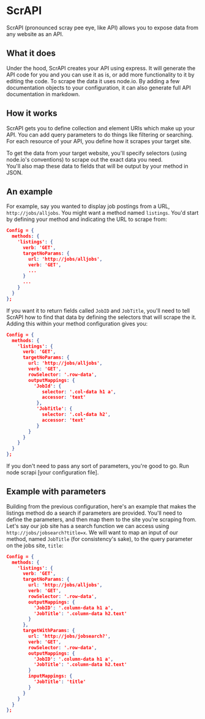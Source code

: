 # ScrAPI
ScrAPI (pronounced scray pee eye, like API) allows you to expose data from any website as an API.


## What it does
Under the hood, ScrAPI creates your API using express.  It will generate the API code for you and you can use it as is, or add more functionality to it by editing the code. To scrape the data it uses node.io. By adding a few documentation objects to your configuration, it can also generate full API documentation in markdown.


## How it works
ScrAPI gets you to define collection and element URIs which make up your API. You can add query parameters to do things like filtering or searching. For each resource of your API, you define how it scrapes your target site.

To get the data from your target website, you'll specify selectors (using node.io's conventions) to scrape out the exact data you need.  
You'll also map these data to fields that will be output by your method in JSON.


## An example

For example, say you wanted to display job postings from a URL, `http://jobs/alljobs`. You might want a method named 
`listings`. You'd start by defining your method and indicating the URL to scrape from:

```JSON
Config = {
  methods: {
    'listings': {
      verb: 'GET',
      targetNoParams: {
        url: 'http://jobs/alljobs',
        verb: 'GET',
        ...
      }
      ...
    }
  }
};
```

If you want it to return fields called `JobID` and `JobTitle`, you'll need to tell ScrAPI how to find that data by 
defining the selectors that will scrape the it. Adding this within your method configuration gives you:

```JSON
Config = {
  methods: {
    'listings': {
      verb: 'GET',
      targetNoParams: {
        url: 'http://jobs/alljobs',
        verb: 'GET',
        rowSelector: '.row-data',
        outputMappings: {  
          'JobId': {
             selector: '.col-data h1 a',
             accessor: 'text'
           },
           'JobTitle': {
             selector: '.col-data h2',
             accessor: 'text'
           }
        }
      }
    }
  }
};
```
      
If you don't need to pass any sort of parameters, you're good to go. Run node scrapi [your configuration file].

## Example with parameters

Building from the previous configuration, here's an example that makes the listings method do a search if 
parameters are provided. You'll need to define the parameters, and then map them to the site you're scraping from.  
Let's say our job site has a search function we can access using  `http://jobs/jobsearch?title=x`.  We will want to 
map an input of our method, named `JobTitle` (for consistency's sake), to the query parameter on the jobs site, `title`:

```JSON
Config = {
  methods: {
    'listings': {
      verb: 'GET',
      targetNoParams: {
        url: 'http://jobs/alljobs',
        verb: 'GET',
        rowSelector: '.row-data',
        outputMappings: {  
          'JobID': '.column-data h1 a',
          'JobTitle': '.column-data h2.text'
        }
      },
      targetWithParams: {
        url: 'http://jobs/jobsearch?',
        verb: 'GET',
        rowSelector: '.row-data',
        outputMappings: {  
          'JobID': '.column-data h1 a',
          'JobTitle': '.column-data h2.text'
        }
        inputMappings: {
          'JobTitle': 'title'
        }
      }
    }
  }
};
```
